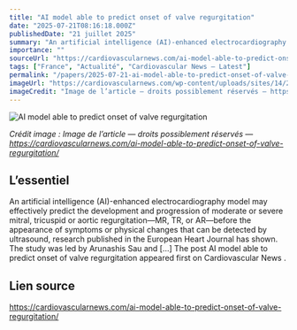 ```yaml
---
title: "AI model able to predict onset of valve regurgitation"
date: "2025-07-21T08:16:18.000Z"
publishedDate: "21 juillet 2025"
summary: "An artificial intelligence (AI)-enhanced electrocardiography model may effectively predict the development and progression of moderate or severe mitral, tricuspid or aortic regurgitation—MR, TR, or AR—before the appearance of symptoms or physical changes that can be detected by ultrasound, research published in the European Heart Journal has shown. The study was led by Arunashis Sau and [&#8230;] The post AI model able to predict onset of valve regurgitation appeared first on Cardiovascular News ."
importance: ""
sourceUrl: "https://cardiovascularnews.com/ai-model-able-to-predict-onset-of-valve-regurgitation/"
tags: ["France", "Actualité", "Cardiovascular News — Latest"]
permalink: "/papers/2025-07-21-ai-model-able-to-predict-onset-of-valve-regurgitation"
imageUrl: "https://cardiovascularnews.com/wp-content/uploads/sites/14/2017/01/digital-code.jpg"
imageCredit: "Image de l’article — droits possiblement réservés — https://cardiovascularnews.com/ai-model-able-to-predict-onset-of-valve-regurgitation/"
---
```


![AI model able to predict onset of valve regurgitation](https://cardiovascularnews.com/wp-content/uploads/sites/14/2017/01/digital-code.jpg)

*Crédit image : Image de l’article — droits possiblement réservés — https://cardiovascularnews.com/ai-model-able-to-predict-onset-of-valve-regurgitation/*

## L’essentiel

An artificial intelligence (AI)-enhanced electrocardiography model may effectively predict the development and progression of moderate or severe mitral, tricuspid or aortic regurgitation—MR, TR, or AR—before the appearance of symptoms or physical changes that can be detected by ultrasound, research published in the European Heart Journal has shown. The study was led by Arunashis Sau and [&#8230;] The post AI model able to predict onset of valve regurgitation appeared first on Cardiovascular News .

## Lien source

https://cardiovascularnews.com/ai-model-able-to-predict-onset-of-valve-regurgitation/
